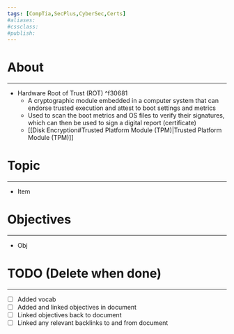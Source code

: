 ```yaml
---
tags: [CompTia,SecPlus,CyberSec,Certs]
#aliases:
#cssclass:
#publish:
---
```


# About
---
- Hardware Root of Trust (ROT) ^f30681
	- A cryptographic module embedded in a computer system that can endorse trusted execution and attest to boot settings and metrics
	- Used to scan the boot metrics and OS files to verify their signatures, which can then be used to sign a digital report (certificate)
	- [[Disk Encryption#Trusted Platform Module (TPM)|Trusted Platform Module (TPM)]]

# Topic
---
- Item

# Objectives
---
- Obj

# TODO (Delete when done)
---
- [ ] Added vocab
- [ ] Added and linked objectives in document
- [ ] Linked objectives back to document
- [ ] Linked any relevant backlinks to and from document